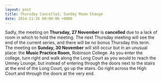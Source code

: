 ```yaml
---
layout: post
title: Thursday Cancelled, Sunday Room Change
date: 2014-11-26 00:00:00 +0000
---
```


Sadly, the meeting on **Thursday, 27 November** is **cancelled** due to a lack of room in which to hold the meeting. The next Thursday meeting will see the end of the current series, and there will be no bonus Thursday this term.
The meeting on **Sunday, 30 November** will still occur but in an unusual place: the **Music Practice Room,** Robinson College. As you enter the college, turn right and walk along the Long Court as you would to reach the Umney Lounge, but instead of entering through the doors next to the stairs at the end of the Long Court, go up the stairs. Go right across the High Court and through the doors at the very end.
